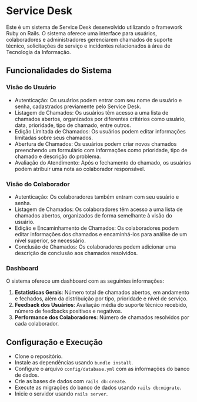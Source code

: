 # Service Desk

Este é um sistema de Service Desk desenvolvido utilizando o framework Ruby on Rails. O sistema oferece uma interface para usuários, colaboradores e administradores gerenciarem chamados de suporte técnico, solicitações de serviço e incidentes relacionados à área de Tecnologia da Informação.

## Funcionalidades do Sistema

### Visão do Usuário

- Autenticação: Os usuários podem entrar com seu nome de usuário e senha, cadastrados previamente pelo Service Desk.
- Listagem de Chamados: Os usuários têm acesso a uma lista de chamados abertos, organizados por diferentes critérios como usuário, data, prioridade, tipo de chamado, entre outros.
- Edição Limitada de Chamados: Os usuários podem editar informações limitadas sobre seus chamados.
- Abertura de Chamados: Os usuários podem criar novos chamados preenchendo um formulário com informações como prioridade, tipo de chamado e descrição do problema.
- Avaliação do Atendimento: Após o fechamento do chamado, os usuários podem atribuir uma nota ao colaborador responsável.

### Visão do Colaborador

- Autenticação: Os colaboradores também entram com seu usuário e senha.
- Listagem de Chamados: Os colaboradores têm acesso a uma lista de chamados abertos, organizados de forma semelhante à visão do usuário.
- Edição e Encaminhamento de Chamados: Os colaboradores podem editar informações dos chamados e encaminhá-los para análise de um nível superior, se necessário.
- Conclusão de Chamados: Os colaboradores podem adicionar uma descrição de conclusão aos chamados resolvidos.

### Dashboard

O sistema oferece um dashboard com as seguintes informações:

1. **Estatísticas Gerais**: Número total de chamados abertos, em andamento e fechados, além da distribuição por tipo, prioridade e nível de serviço.
2. **Feedback dos Usuários**: Avaliação média do suporte técnico recebido, número de feedbacks positivos e negativos.
3. **Performance dos Colaboradores**: Número de chamados resolvidos por cada colaborador.

## Configuração e Execução

- Clone o repositório.
- Instale as dependências usando `bundle install`.
- Configure o arquivo `config/database.yml` com as informações do banco de dados.
- Crie as bases de dados com `rails db:create`.
- Execute as migrações do banco de dados usando `rails db:migrate`.
- Inicie o servidor usando `rails server`.